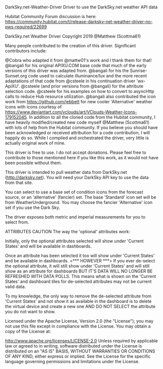 DarkSky.net-Weather-Driver
Driver to use the DarkSky.net weather API data

Hubitat Community Forum discussion is here: https://community.hubitat.com/t/release-darksky-net-weather-driver-no-pws-required/22699

DarkSky.net Weather Driver Copyright 2019 @Matthew (Scottma61)

Many people contributed to the creation of this driver. Significant contributors include:

@Cobra who adapted it from @mattw01's work and I thank them for that!
@bangali for his original APIXU.COM base code that much of the early versions of this driver was adapted from.
@bangali for his the Sunrise-Sunset.org code used to calculate illuminance/lux and the more recent adaptations of that code from @csteele in his continuation driver 'wx-ApiXU'.
@csteele (and prior versions from @bangali) for the attribute selection code.
@csteele for his examples on how to convert to asyncHttp calls to reduce Hub resource utilization.
@bangali also contributed the icon work from https://github.com/jebbett for new cooler 'Alternative' weather icons with icons courtesy of https://www.deviantart.com/vclouds/art/VClouds-Weather-Icons-179152045.
In addition to all the cloned code from the Hubitat community, I have heavily modified/created new code myself @Matthew (Scottma61) with lots of help from the Hubitat community. If you believe you should have been acknowledged or received attribution for a code contribution, I will happily do so. While I compiled and orchestrated the driver, very little is actually original work of mine.

This driver is free to use. I do not accept donations. Please feel free to contribute to those mentioned here if you like this work, as it would not have been possible without them.

This driver is intended to pull weather data from DarkSky.net (http://darksky.net). You will need your DarkSky API key to use the data from that site.

You can select to use a base set of condition icons from the forecast source, or an 'alternative' (fancier) set. The base 'Standard' icon set will be from WeatherUnderground. You may choose the fancier 'Alternative' icon set if you use the Dark Sky.

The driver exposes both metric and imperial measurements for you to select from.

ATTRIBUTES CAUTION The way the 'optional' attributes work:

Initially, only the optional attributes selected will show under 'Current States' and will be available in dashboards.

Once an attribute has been selected it too will show under 'Current States' and be available in dashboards. <*** HOWEVER ***> If you ever de-select the optional attribute, it will still show under 'Current States' and will still show as an attribute for dashboards BUT IT'S DATA WILL NO LONGER BE REFRESHED WITH DATA POLLS. This means what is shown on the 'Current States' and dashboard tiles for de-selected attributes may not be current valid data.

To my knowledge, the only way to remove the de-selected attribute from 'Current States' and not show it as available in the dashboard is to delete the virtual device and create a new one AND DO NOT SELECT the attribute you do not want to show.

Licensed under the Apache License, Version 2.0 (the "License"); you may not use this file except in compliance with the License. You may obtain a copy of the License at:

http://www.apache.org/licenses/LICENSE-2.0
Unless required by applicable law or agreed to in writing, software distributed under the License is distributed on an "AS IS" BASIS, WITHOUT WARRANTIES OR CONDITIONS OF ANY KIND, either express or implied. See the License for the specific language governing permissions and limitations under the License.

